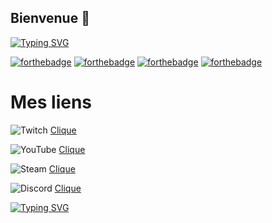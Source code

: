 ## Bienvenue 👋 
<a href="https://git.io/typing-svg"><img src="https://readme-typing-svg.demolab.com?font=Fira+Code&pause=1000&color=00F726&width=435&lines=Tom+Gammeur;Youtubeur+et+streamer;D%C3%A9veloppeur+a+temps+imparti;Maitrise+le+HTML%2FCSS+et+%C3%A9tudie+le+JS+et+le+Swift;Monteur+vid%C3%A9o+;%F0%9F%93%BD%EF%B8%8F%F0%9F%93%B1%E2%8C%A8%EF%B8%8F%F0%9F%A7%91%E2%80%8D%F0%9F%92%BB%F0%9F%8E%AE%F0%9F%A5%BD" alt="Typing SVG" /></a>

[![forthebadge](https://forthebadge.com/images/badges/uses-html.svg)](https://forthebadge.com)
[![forthebadge](https://forthebadge.com/images/badges/uses-css.svg)](https://forthebadge.com)
[![forthebadge](https://forthebadge.com/images/badges/uses-js.svg)](https://forthebadge.com)
[![forthebadge](https://forthebadge.com/images/badges/uses-brains.svg)](https://forthebadge.com)

# Mes liens

![Twitch](https://img.shields.io/badge/Twitch-%239146FF.svg?style=for-the-badge&logo=Twitch&logoColor=white)
<a href="https://www.youtube.com/channel/UCTbv9-b2Sq1LK0D0nO5Wb2A/videos"> Clique</a>

![YouTube](https://img.shields.io/badge/YouTube-%23FF0000.svg?style=for-the-badge&logo=YouTube&logoColor=white)
<a href="https://www.twitch.tv/TomGammeur"> Clique</a>

![Steam](https://img.shields.io/badge/steam-%23000000.svg?style=for-the-badge&logo=steam&logoColor=white)
 <a href="https://steamcommunity.com/id/TomGammeur"> Clique</a>

 ![Discord](https://img.shields.io/badge/Discord-%235865F2.svg?style=for-the-badge&logo=discord&logoColor=white)
  <a href="https://discord.gg/Histeria"> Clique</a>

 [![Typing SVG](https://readme-typing-svg.demolab.com?font=Consolas&duration=4000&pause=5000&color=0BF700&random=false&width=435&lines=Veut+devenir+programmeur+plus+tard;J%E2%80%99apprends+chaque+jour+(ou+presque))](https://git.io/typing-svg)
